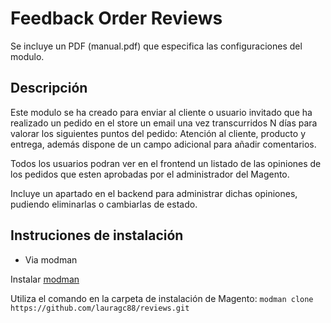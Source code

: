 Feedback Order Reviews
================

Se incluye un PDF (manual.pdf) que especifica las configuraciones del modulo.

Descripción
-------------

Este modulo se ha creado para enviar al cliente o usuario invitado que ha realizado un pedido en el store un email una vez transcurridos N días para valorar
los siguientes puntos del pedido: Atención al cliente, producto y entrega, además dispone de un campo adicional para añadir comentarios.

Todos los usuarios podran ver en el frontend un listado de las opiniones de los pedidos que esten aprobadas por el administrador del Magento.

Incluye un apartado en el backend para administrar dichas opiniones, pudiendo eliminarlas o cambiarlas de estado.

Instruciones de instalación
-------------

- Via modman

Instalar [modman](https://github.com/colinmollenhour/modman)

Utiliza el comando en la carpeta de instalación de Magento: `modman clone https://github.com/lauragc88/reviews.git`
